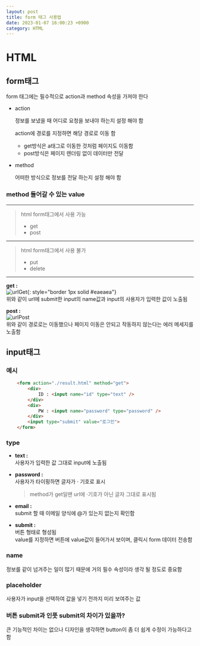 ```yaml
---
layout: post
title: form 태그 사용법
date: 2023-01-07 16:00:23 +0900
category: HTML
---
```

# HTML

## form태그

form 태그에는 필수적으로 action과 method 속성을 가져야 한다

* action

    정보를 보냈을 때 어디로 요청을 보내야 하는지 설정 해야 함

    action에 경로를 지정하면 해당 경로로 이동 함

     + get방식은 a태그로 이동한 것처럼 페이지도 이동함
     + post방식은 페이지 렌더링 없이 데이터만 전달

* method

    어떠한 방식으로 정보를 전달 하는지 설정 해야 함

### method 들어갈 수 있는 value

---

> html form태그에서 사용 가능
>* get
>* post

---

> html form태그에서 사용 불가 
>* put
>* delete

---
**get :** <br>
![urlGet](https://user-images.githubusercontent.com/120312998/211142182-d597cfa1-6a7f-4b57-8611-75f5764990a0.PNG){: style="border 1px solid #eaeaea"}<br>
위와 같이 url에 submit한 input의 name값과 input의 사용자가 입력한 값이 노출됨


**post :** <br>
![urlPost](https://user-images.githubusercontent.com/120312998/211142178-3fb16f0f-8636-489a-adb5-7f4980629d3c.PNG)<br>
위와 같이 경로로는 이동했으나 페이지 이동은 안되고 작동하지 않는다는 에러 메세지를 노출함

## input태그

### **예시**
```html
    <form action="./result.html" method="get">
        <div>
            ID : <input name="id" type="text" />
        </div>
        <div>
            PW : <input name="password" type="password" />
        </div>
        <input type="submit" value="로그인">
    </form>
```


### **type**

* **text :**<br>
사용자가 입력한 값 그대로 input에 노출됨

* **password :**<br>
사용자가 타이핑하면 글자가 · 기호로 표시<br>
    > method가 get일땐 url에 ·기호가 아닌 글자 그대로 표시됨

* **email :**<br>
submit 할 때 이메일 양식에 @가 있는지 없는지 확인함

* **submit :**<br>
버튼 형태로 형성됨<br>
value를 지정하면 버튼에 value값이 들어가서 보이며, 클릭시 form 데이터 전송함

### **name**

정보를 같이 넘겨주는 일이 많기 때문에 거의 필수 속성이라 생각 될 정도로 중요함

### **placeholder**

사용자가 input을 선택하여 값을 넣기 전까지 미리 보여주는 값

### **버튼 submit과 인풋 submit의 차이가 있을까?**

큰 기능적인 차이는 없으나 디자인을 생각하면 button이 좀 더 쉽게 수정이 가능하다고 함
